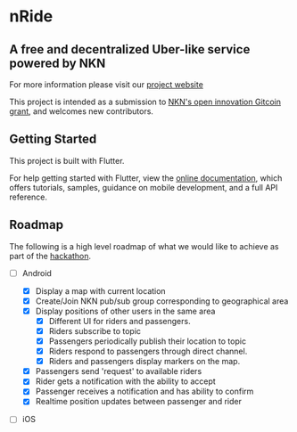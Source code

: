 # nRide
## A free and decentralized Uber-like service powered by NKN

For more information please visit our [project website](https://nride.org)

This project is intended as a submission to 
[NKN's open innovation Gitcoin grant](https://gitcoin.co/issue/nknorg/nBounty/8/100026451),
and welcomes new contributors. 

## Getting Started

This project is built with Flutter.

For help getting started with Flutter, view the
[online documentation](https://flutter.dev/docs), which offers tutorials,
samples, guidance on mobile development, and a full API reference.

## Roadmap

The following is a high level roadmap of what we would like to achieve as part
of the [hackathon](https://gitcoin.co/issue/nknorg/nBounty/8/100026451).

- [ ] Android
  - [x] Display a map with current location 
  - [x] Create/Join NKN pub/sub group corresponding to geographical area
  - [x] Display positions of other users in the same area
    - [x] Different UI for riders and passengers. 
    - [x] Riders subscribe to topic
    - [x] Passengers periodically publish their location to topic
    - [x] Riders respond to passengers through direct channel.
    - [x] Riders and passengers display markers on the map.
  - [x] Passengers send 'request' to available riders
  - [x] Rider gets a notification with the ability to accept
  - [x] Passenger receives a notification and has ability to confirm
  - [x] Realtime position updates between passenger and rider
- [ ] iOS 


